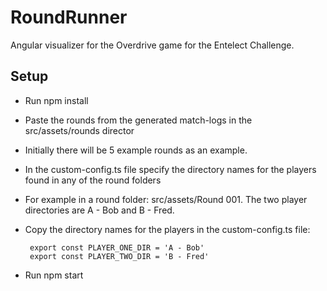 # RoundRunner

Angular visualizer for the Overdrive game for the Entelect Challenge. 


## Setup
- Run npm install  
- Paste the rounds from the generated match-logs in the src/assets/rounds director
- Initially there will be 5 example rounds as an example.
- In the custom-config.ts file specify the directory names for the players found in any of the round folders
- For example in a round folder: src/assets/Round 001. The two player directories are A - Bob and B - Fred.
- Copy the directory names for the players in the custom-config.ts file:
   
       export const PLAYER_ONE_DIR = 'A - Bob'
       export const PLAYER_TWO_DIR = 'B - Fred'
       
- Run npm start
